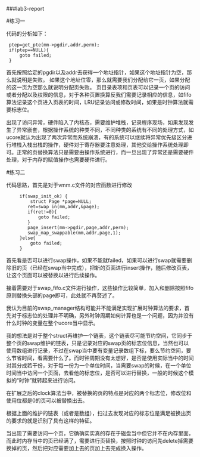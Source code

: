 ###lab3-report


#练习一

代码的分析如下：
```
 ptep=get_pte(mm->pgdir,addr,perm);
 if(ptep==NULL){
	 goto failed;
 }
```
首先按照给定的pgdir以及addr去获得一个地址指针，如果这个地址指针为空，那么就说明是失败。
如果这个地址位零，那么就需要我们分配给它一页，如果分配的这一页为空那么就说明分配页失败。
页目录表项和页表可以记录一个页的访问或者分配以及权限的信息，对于各种页置换算反我们需要记录相应的信息，如fifo算法记录这个页进入页表的时间，LRU记录访问或修改时间，如果是时钟算法就需要标志位。


出现了访问异常，硬件陷入了内核态，需要维护堆栈，记录程序现场，如果发现发生了异常嵌套，根据操作系统的种类不同，不同种类的系统有不同的处理方式，如ucore就认为出现了两次异常而系统崩溃，有的系统可以继续将异常优先级区分进行堆栈入栈出栈的操作，硬件对于寄存器要注意处理，其他交给操作系统处理即可。正常的页替换算法只是需要由操作系统进行，而一旦出现了异常还是需要硬件处理，对于内存的赋值操作也需要硬件进行。


#练习二

代码思路，首先是对于vmm.c文件的对应函数进行修改
```
     if(swap_init_ok) {
         struct Page *page=NULL;
        ret=swap_in(mm,addr,&page);
        if(ret!=0){
        	goto failed;
        }
        page_insert(mm->pgdir,page,addr,perm);
        swap_map_swappable(mm,addr,page,1);
     }else{
    	 goto failed;
     }
```
首先看是否可以进行swap操作，如果不能就failed，如果可以进行swap就需要删除旧的页（已经在swap当中完成），把新的页面进行insert操作，随后修改页表，让这个页面可以被替换以进行后续操作。

接着需要对于swap_fifo.c文件进行操作，这些操作比较简单，加入和删除按照fifo原则替换头部的page即可，此处就不再赘述了。

我认为目前的swap_manager结构可能并不能满足实现扩展时钟算法的要求，首先对于标志位的处理并不明确，另外时钟周期如何计算也是一个问题，因为并没有什么时钟的变量在整个ucore当中显示。

我的想法是对于整个struct再维护一个链表，这个链表尽可能节约空间，它同步于整个页的swap维护的链表，只是记录对应的swap页的标志位信息，当然也可以使用数组进行记录，不过在swap当中要有变量记录数组下标，要么节约空间，要么节省时间，看需要什么了。而时钟周期没有太想好，是否是使用实际当中的时间对其分成若干份，对于每一份为一个单位时间，当需要swap的时候，在一个单位时间当中访问一个页面，去看他的标志位，是否可以进行替换，一般的时候这个模拟的“时钟”就转起来进行访问。

在扩展之后的clock算法当中，被替换的页的特点是对应的两个标志位，修改位和使用位都是0的页可以被替换出去。

根据上面的维护的链表（或者是数组），扫过去发现对应的标志位是满足被换出页的要求的就是识别了具有这样的特征。

当出现了需要访问一个页，它确确实实真的存在于磁盘当中但它并不在内存里面，而此时内存当中的页已经满了，需要进行页替换，按照时钟的访问先delete掉需要换掉的页，然后把对应需要加上去的页加上去完成换入操作。

